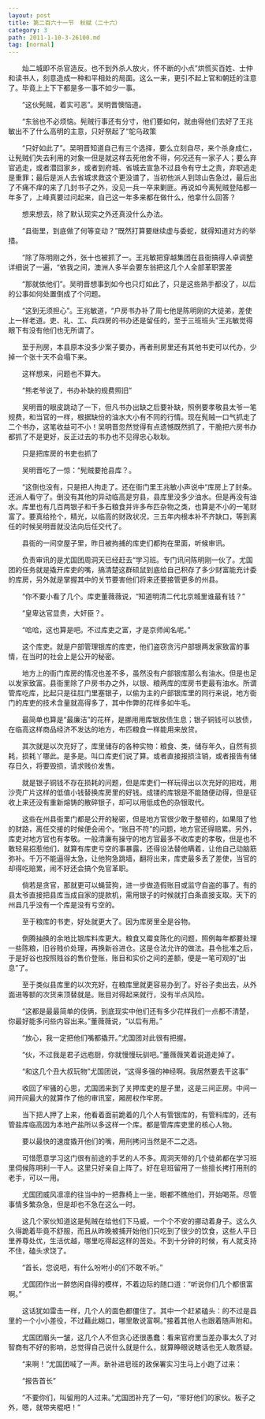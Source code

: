 ```yaml
---
layout: post
title: 第二百六十一节　秋赋（二十六）
category: 3
path: 2011-1-10-3-26100.md
tag: [normal]
---
```


　　灿二城即不杀官造反。也不到外杀人放火，怀不断的小点”烘慌买百姓、士仲和读书人，刻意造成一种和平相处的局面。这么一来，更引不起上官和朝廷的注意了。毕竟上上下下都是多一事不如少一事。

　　“这伙髡贼，着实可恶”。吴明晋懊恼道。

　　“东翁也不必烦恼。髡贼行事还有分寸，他们要如何，就由得他们去好了王兆敏出不了什么高明的主意，只好祭起了“鸵乌政策

　　“只好如此了”。吴明晋知道自己有三个选择，要么立刻自尽，来个杀身成仁，让髡贼们失去利用的对象一但是就这样去死他舍不得，何况还有一家子人；要么弃官逃走，或者潜回家乡，或者到府城、省城去宣急不过县令有守土之责，弃职逃走是重罪；最后是派人去省城求救这个更没谱了，当初他派人到琼山告急过，最后出了不痛不痒的来了几封书子之外，没见一兵一卒来剿匪。再说如今离髡贼登陆都一年多了，上峰真要过问起来，自己这一年多来都在做什么，他拿什么回答？

　　想来想去，除了默认现实之外还真没什么办法。

　　“县衙里，到底做了何等变动？”既然打算要继续虚与委蛇，就得知道对方的举措。

　　“除了陈明刚之外，张十也被抓了一。王兆敏把穿越集团在县衙搞得人卓调整详细说了一遍，“依我之间，澳洲人多半会要东翁把这几个人全部革职罢差

　　“那就依他们”。吴明晋想事到如今也只灯如此了，只是这些熟手都没了，以后的公事如何处置倒成了个问题。

　　“这到无须担心”。王兆敏道，“户房书办补了周七他是陈明刚的大徒弟，差使上一样老道。吏、礼、工、兵四房的书办还是留任的，至于三班班头”王兆敏觉得眼下有没有他们也无所谓了。

　　至于刑房，本县原本没多少案子要办，再者刑房里还有其他书吏可以代办，少掉一个张十天不会塌下来。

　　这样想来，问题也不算大。

　　“熊老爷说了，书办补缺的规费照旧”

　　吴明晋的眼皮跳动了一下，但凡书办出缺之后要补缺，照例要孝敬县太爷一笔规费，和当官的一样，根据缺份的油水大小有不同的行情。现在髡贼一口气抓走了二个书办，这笔收益可不小！吴明晋忽然觉得有点遗憾既然抓了，干脆把六房书办都抓了不是更好，反正过去的书办也不见得忠心耿耿。

　　只是把库房的书吏也抓了

　　吴明晋吃了一惊：“髡贼要抢县库？。

　　“这倒也没有，只是把人拘走了。还在衙门里王兆敏小声说中“库房上了封条。还派人看守了。倒没有其他的异动临高是穷县，县库里没多少油水。但是再没有油水。库里也有几百两银子和千多石粮食并许多布匹杂物之类，也算是不小的一笔财富了。要真给抢个，精光，以临高的财政状况，三五年内根本补不齐缺口，等到离任的时候吴明晋就没法向后任交代了。

　　县衙的一间空屋子里，昨日被拘捕的库吏们都拘在里面，听候审讯。

　　负责审讯的是尤国团周洞天已经赶去“学习班。专门讯问陈明刚一伙了。尤国团的任务就是撬开库吏的嘴，搞清楚这群硕鼠到底给自己积存了多少财富能充计委的库房，另外就是掌握其中的关节要害他们将来还要接管更多的州县。

　　“你不要小看了几个。库吏董薇薇说，“知道明清二代北京城里谁最有钱？”

　　“皇卑达官显贵，大奸臣？。

　　“哈哈，这也算是吧。不过库吏之富，才是京师闻名呢。”

　　这个库吏。就是户部管理银库的库吏，他们盗窃贪污户部银两发家致富的事情，在当时的社会上是公开的秘密。

　　地方上的衙门库房的情况也差不多，虽然没有户部银库那么有油水。但是也足以发家致富。县衙里除了户房书办之外，以银、粮两库的库房书吏最有油水。所谓管库吃库，比起只是往肛门里塞银子，以偷为主的户部银库里的同行来说，地方衙门的库吏的技术含量就高得多了，其中作弊的花样多如牛毛。

　　最简单也算是“最廉洁”的花样，是挪用用库银放债生息；银子铜钱可以放债，在临高这样商品经济不发达的地方，布匹粮食一样能用来放贷。

　　其次就是以次充好了，库里储存的各种实物：粮食、类，储存年久，自然有损耗，损耗丫哪此。是多是。叫口库吏们说了算。或者直接报损注销，或者报告有储存日久，将要毁损，请求贱价发售。

　　就是银子铜钱不存在损耗的问题，但是库吏们一样玩得出以次充好的把戏，用沙壳广片这样的低值小钱替换库房里的好钱。成镂的库银是不能随便动得，但是征收上来还没有重新熔铸的散碎银子，却可以用低成色的杂银取代。

　　这些在州县衙里门都是公开的秘密，但是地方官很少敢于整顿的，如果阻了他的财路，离任交接的时候便会闹个。“账目不符”的问题，地方官还得赔累。另外，库吏对地方官也有孝敬。一般清廉有操守的地方官最多不收库吏的孝敬，但是也不敢轻易招惹他们，就算有库吏亏空的事暴露，还得设法替他瞒着，让他自己动脑筋弥补。千万不能逼得太急，让他狗急跳墙，翻将出来，库吏最多丢了差使，当官的却得吃赔累，闹不好还会搞个免官革职。

　　倘若是贪官，那就更可以蝇营狗，进一步做造假账目或监守自盗的事了。有的县太爷直接把县库当成自家的提款机，需用银子的时候就打白条直接支取。天下的州县几乎没有一个库是没有亏空的。

　　至于粮库的书吏，好处就更大了。因为库房里全是谷物。

　　倒腾抽换的余地比银库料库更大。粮食又霉变陈化的问题，照例每年都要处理一些陈粮，旧谷贱价处理，再换新谷进仓。这是仓法允许的做法。县令批准之后，于是好谷也按照贱谷的售价登账，账目和实价之间的差额，便是一笔可观的“出息”了。

　　至于类似县库里的以次充好，在粮库里就更容易办到了。好谷子卖出去，从外面进等额的次货来顶替就是。账目对得起来就行，没有半点风险。

　　“这都是最最简单的伎俩，到底现实中他们还有多少花样我们一点都不清楚，你最好能多问些内容出来。”董薇薇说，“以后有用。”

　　“放心，我一定把他们嘴都撬开。”尤国团对此很有把握。

　　“伙，不过我是君子远庖厨，你就慢慢玩驯吧。”董薇薇笑着说道走掉了。

　　“和这几个丑大叔玩物”尤国团说，“这得多强的神经啊。我居然要去干这事”

　　收回了牢骚的心思，尤国团来到了关押库吏的屋子里，这是三间正房。中间一间开间最大的就算作了他的审讯室，厢房权作牢房。

　　当下把人押了上来，他看着面前跪着的几个人有管银库的，有管料库的，还有管盐库临高因为本地产盐所以多这样一个库。都是管库库吏里的核心人物。

　　要以最快的速度撬开他们的嘴，用刑拷问当然是不二之选。

　　可惜愿意学习这门很有前途的手艺的人不多。周洞天带的几个徒弟都在学习班里伺候陈明利一干人。这里只好亲自上阵了。好在皂班留用了一些擅长拷打用刑的老手，可以一用。

　　尤国团威风凛凛的往当中的一把靠椅上一坐，眼都不瞧他们，开始喝茶。尽管事情多繁杂急，但是却也不急在这么一时。

　　这几个家伙知道这是髡贼在给他们下马威，一个个不安的挪动着身子。这么久久得跪着毕竟不舒服，而且从昨晚被捕开始他们只吃到了很少的饮食，这些人平日里养尊处优，生活优越，哪里吃得起这样的苦处。不到十分钟的时候，有人就支持不住，磕头求饶了。

　　“首长，您说吧，有什么吩咐小的们不敢不听。”

　　尤国团作出一醉悠闲自得的模样，不着边际的随口道：“听说你们几个都很富啊。”

　　这话犹如雷击一样，几个人的面色都僵住了。其中一个赶紧磕头：的不过是县里的一个小小差役，不过藉此糊口，哪里敢说富啊。”接着其他人也跟着随声附和。

　　尤国团眉头一皱，这几个人不但贪心还很愚蠢：看来官府里当差办事太久了对智商有不好的影响，总觉得自己说什么就是什么，就算睁眼说瞎话也无人敢质疑。

　　“来啊！”尤国团喊了一声。新补进皂班的政保署实习生马上小跑了过来：

　　“报告首长”

　　“不要你们，叫留用的人过来。”尤国团补充了一句，“带好他们的家伙。板子之外，嗯，就带夹棍吧！”